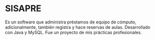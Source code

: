 # SISAPRE
Es un software que administra préstamos de equipo de cómputo, adicionalmente, también registra y hace reservas de aulas. Desarrollado con Java y MySQL. Fue un proyecto de mis prácticas profesionales.
